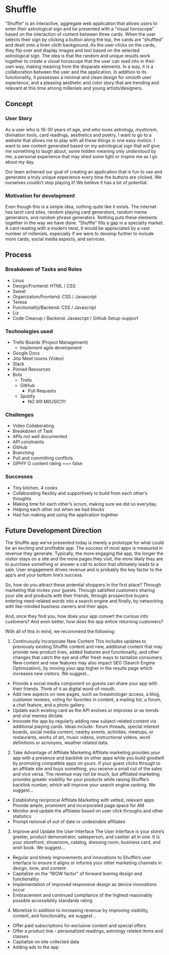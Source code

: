 # Shuffle
 
“Shuffle” is an interactive, aggregate web application that allows users to enter their astrological sign and be presented with a “visual horoscope” based on the interaction of content between three cards. When the user selects their sign by clicking a button along the top, the cards are “shuffled” and dealt onto a linen cloth background. As the user clicks on the cards, they flip over and display images and text based on the selected astrological sign. The idea is that the random and unique results work together to create a visual horoscope that the user can read into in their own way, making meaning from the disparate elements. In a way, it is a collaboration between the user and the application. In addition to its functionality, it possesses a minimal and clean design for smooth user experience, and a pleasing aesthetic and color story that are trending and relevant at this time among millenials and young artists/designers.
 
## Concept
 
### User Story
As a user who is 18-30 years of age, and who loves astrology, mysticism, divination tools, card readings, aesthetics and poetry, I want to go to a website that allows me to play with all these things in one easy motion. I want to see content generated based on my astrological sign that will give me something to laugh about, some hidden meaning only understood by me, a personal experience that may shed some light or inspire me as I go about my day.  
 
Our team achieved our goal of creating an application that is fun to use and generates a truly unique experience every time the buttons are clicked. We ourselves couldn’t stop playing it! We believe it has a lot of potential. 
 
### Motivation for development  
Even though this is a simple idea, nothing quite like it exists. The internet has tarot card sites, random playing card generators, random meme generators, and random phrase generators. Nothing puts these elements together in the way we have done. “Shuffle” fills a gap in a specialty market. A card reading with a modern twist, it would be appreciated by a vast number of millenials, especially if we were to develop further to include more cards, social media aspects, and services.
 
## Process
 
### Breakdown of Tasks and Roles
- Linus
- Design/Frontend: HTML / CSS
- Sweet
- Organization/Frontend: CSS / Javascript
- Teresa
- Functionality/Backend: CSS / Javascript
- Liz
- Code Cleanup / Backend: Javascript / Github Setup-support
 
 
### Technologies used
- Trello Boards (Project Management)
    - Implement agile development
- Google Docs
- Jitsi Meet rooms (Video)
- Slack
- Pinned Resources
- Bots
    - Trello
    - GitHub
        - Pull Requests
    - Spotify
        - NO WII MIIUSIC!!!!
 
### Challenges
- Video Collaborating
- Breakdown of Task 
- APIs not well documented
- API constraints
- GitHub
- Branching    
- Pull and committing conflicts
- GIPHY G content rating === false
 
### Successes
- Tiny kitchen, 4 cooks
- Collaborating flexibly and supportively to build from each other’s thoughts
- Making time for each other’s scrum, making sure we did so everyday.
- Helping each other out when we had blocks
- Had fun making and using the application together
 
 
## Future Development Direction
The Shuffle app we’ve presented today is merely a prototype for what could be an exciting and profitable app. The success of most apps is measured in revenue they generate. Typically, the more engaging the app, the longer the visitor stays on a site and the more pages they visit, the more likely they are to purchase something or answer a call to action that ultimately leads to a sale. User engagement drives revenue and is probably the key factor to the app’s and your bottom line’s success.  
 
So, how do you attract these potential shoppers in the first place?  Through marketing that invites your guests. Through satisfied customers sharing your site and products with their friends, through prospective buyers entering need-related words into a search engine and finally, by networking with like-minded business owners and their apps. 
 
And, once they find you, how does your app convert the curious into customers? And even better, how does the app entice returning customers?
 
With all of this in mind, we recommend the following:
 
1. Continuously Incorporate New Content
    This includes updates to previously existing Shuffle content and new, additional content that may provide new product lines, added features and functionality, and other changes that catch the eye and offer fresh ways to tantalize consumers. New content and new features may also impact SEO (Search Engine Optimization), by moving your app higher in the results page which increases new visitors. 
    We suggest…
- Provide a social media component so guests can share your app with their friends. Think of it as digital word-of-mouth.
- Add new aspects on new pages, such as liveastrologer access, a blog, customer reviews, voting for favorites in content, a mailing list, a forum, a chat feature, and a photo gallery.
- Update each existing card as the API evolves or improves or as trends and viral memes dictate.
- Innovate the app by regularly adding new subject-related content via additional playing cards. Ideas include- forum threads, special interest boards, social media content, nearby events, activities, meetups, or restaurants, works of art, music videos, instructional videos, word definitions or acronyms, weather related data.
 
2. Take Advantage of Affiliate Marketing 
    Affiliate marketing provides your app with a presence and backlink on other apps while you build goodwill by promoting compatible apps on yours. If your guest clicks through to an affiliate site and buys something, you receive a small cut of the sales and vice versa. The revenue may not be much, but affiliated marketing provides greater visibility for your products while raising Shuffle’s backlink number, which will improve your search engine ranking.
    We suggest…
- Establishing reciprocal Affiliate Marketing with vetted, relevant apps
Provide ample, prominent and incorporated page space for AM 
- Monitor and update the affiliates based on user click throughs and other statistics
- Prompt removal of out of date or undesirable affiliates
 
3. Improve and Update the User Interface
    The User Interface is your store’s greeter, product demonstrator, salesperson, and cashier all in one. It is your storefront, showroom, catalog, dressing room, business card, and wish book. 
    We suggest…
- Regular and timely improvements and innovations to Shuffle’s user interface to ensure it aligns or informs your other marketing channels in design, tone, and content
- Capitalize on the “WOW factor” of forward leaning design and functionality
- Implementation of improved responsive design as device innovations occur 
- Embracement and continued compliance of the highest reasonably possible accessibility standards rating
 
4. Monetize
In addition to increasing revenue by improving visibility, content, and functionality, we suggest…
 
- Offer paid subscriptions for exclusive content and special offers
- Offer a product line - personalized readings, astrology related items and classes
- Capitalize on site collected data 
- Adding ads to the app